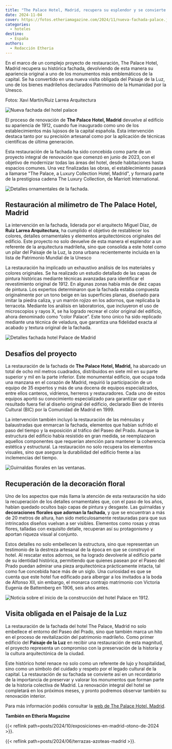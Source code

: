 ```yaml
---
title: "The Palace Hotel, Madrid, recupera su esplendor y se convierte en la nueva visita obligada de la capital"
date: 2024-11-04
cover: https://fotos.etheriamagazine.com/2024/11/nueva-fachada-palace.jpg
categories: 
  - hoteles
destino: 
  - España
authors: 
  - Redacción Etheria
---
```


En el marco de un complejo proyecto de restauración, The Palace Hotel, Madrid recupera 
su histórica fachada, devolviendo de esta manera su apariencia original a uno de los 
monumentos más emblemáticos de la capital. Se ha convertido en una nueva visita obligada 
del Paisaje de la Luz, uno de los bienes madrileños declarados Patrimonio de la 
Humanidad por la Unesco. 

Fotos: Xavi Martín/Ruiz Larrea Arquitectura 

![Nueva fachada del hotel palace](https://fotos.etheriamagazine.com/2024/11/Hotel-Palace-paseo-prado.jpg "Los nuevos tonos del hotel Palace lo hacen destacar aún más.")

El proceso de renovación de **The Palace Hotel, Madrid** devuelve al edificio su 
apariencia de 1912, cuando fue inaugurado como uno de los establecimientos más lujosos 
de la capital española. Esta intervención destaca tanto por su precisión artesanal como 
por la aplicación de técnicas científicas de última generación. 

Esta restauración de la fachada ha sido concebida como parte de un proyecto integral de 
renovación que comenzó en junio de 2023, con el objetivo de modernizar todas las áreas 
del hotel, desde habitaciones hasta espacios comunes. Una vez finalizadas las obras, el 
establecimiento pasará a llamarse "The Palace, a Luxury Collection Hotel, Madrid", y 
formará parte de la prestigiosa cadena The Luxury Collection, de Marriott International. 

![Detalles ornamentales de la fachada.](https://fotos.etheriamagazine.com/2024/11/Hotel-Palace-reforma-2024.jpg "Detalles ornamentales de la fachada.")

## Restauración al milímetro de The Palace Hotel, Madrid

La intervención en la fachada, liderada por el arquitecto Miguel Díaz, de **Ruiz Larrea 
Arquitectura**, ha cumplido el objetivo de restablecer los colores, detalles 
ornamentales y elementos arquitectónicos originales del edificio. Este proyecto no solo 
devuelve de esta manera el esplendor a un referente de la arquitectura madrileña, sino 
que consolida a este hotel como un pilar del Paisaje de la Luz, la zona urbana 
recientemente incluida en la lista de Patrimonio Mundial de la Unesco 

La restauración ha implicado un exhaustivo análisis de los materiales y colores 
originales. Se ha realizado un estudio detallado de las capas de pintura históricas 
mediante técnicas avanzadas para identificar el revestimiento original de 1912. En 
algunas zonas había más de diez capas de pintura. Los expertos determinaron que la 
fachada estaba compuesta originalmente por un tono beige en las superficies planas, 
diseñado para imitar la piedra caliza, y un marrón rojizo en los adornos, que replicaba 
la terracota. Mediante los análisis en laboratorios, que incluyeron el uso de 
microscopios y rayos X, se ha logrado recrear el color original del edificio, ahora 
denominado como “color Palace”. Este tono único ha sido replicado mediante una técnica 
de veladura, que garantiza una fidelidad exacta al acabado y textura original de la 
fachada. 

![Detalles fachada hotel Palace de Madrid](https://fotos.etheriamagazine.com/2024/11/Hotel-Palace-fachada.jpg "En esa imagen se pueden observar las ménsulas.")

## Desafíos del proyecto

La restauración de la fachada de **The Palace Hotel, Madrid,** ha abarcado un total de 
ocho mil metros cuadrados, distribuidos en siete mil en su parte superior y mil en la 
parte inferior. Este monumental edificio, que ocupa toda una manzana en el corazón de 
Madrid, requirió la participación de un equipo de 35 expertos y más de una docena de 
equipos especializados, entre ellos canteros, vidrieros, herreros y restauradores. Cada 
uno de estos equipos aportó su conocimiento especializado para garantizar que el 
resultado fuera fiel al diseño original del edificio, declarado Bien de Interés Cultural 
(BIC) por la Comunidad de Madrid en 1999. 

La intervención también incluyó la restauración de las ménsulas y balaustradas que 
enmarcan la fachada, elementos que habían sufrido el paso del tiempo y la exposición al 
tráfico del Paseo del Prado. Aunque la estructura del edificio había resistido en gran 
medida, se reemplazaron aquellos componentes que requerían atención para mantener la 
coherencia estética y estructural. La restauración no solo recupera los elementos 
visuales, sino que asegura la durabilidad del edificio frente a las inclemencias del 
tiempo. 

![Guirnaldas florales en las ventanas.](https://fotos.etheriamagazine.com/2024/11/Hotel-Palace-madrid-reformado.jpg "Guirnaldas florales en las ventanas.")

## Recuperación de la decoración floral

Uno de los aspectos que más llama la atención de esta restauración ha sido la 
recuperación de los detalles ornamentales que, con el paso de los años, habían quedado 
ocultos bajo capas de pintura y desgaste. Las guirnaldas y **decoraciones florales que 
adornan la fachada**, y que se encuentran a más de 20 metros de altura, han sido 
meticulosamente restauradas para que sus intrincados diseños vuelvan a ser visibles. 
Elementos como rosas y otras flores, talladas con exquisito detalle, recuperan así su 
protagonismo y aportan riqueza visual al conjunto. 

Estos detalles no solo embellecen la estructura, sino que representan un testimonio de 
la destreza artesanal de la época en que se construyó el hotel. Al rescatar estos 
adornos, se ha logrado devolverle al edificio parte de su identidad histórica, 
permitiendo que quienes pasean por el Paseo del Prado puedan admirar una pieza 
arquitectónica prácticamente intacta, tal como fue concebida hace más de un siglo. Una 
curiosidad es que se cuenta que este hotel fue edificado para albergar a los invitados a 
la boda de Alfonso XII, sin embargo, el monarca contrajo matrimonio con Victoria Eugenia 
de Battemberg en 1906, seis años antes. 

![Noticia sobre el inicio de la construcción del hotel Palace en 1912.](https://fotos.etheriamagazine.com/2024/11/primera-piedra-hotel-palace.jpg "El 9 de julio de 1911 se colocó la primera piedra del hotel Palace de Madrid.")

## Visita obligada en el Paisaje de la Luz

La restauración de la fachada del hotel The Palace, Madrid no solo embellece el entorno 
del Paseo del Prado, sino que también marca un hito en el proceso de revitalización del 
patrimonio madrileño. Como primer edificio del **Paisaje de la Luz** en recibir una 
restauración de esta magnitud, el proyecto representa un compromiso con la preservación 
de la historia y la cultura arquitectónica de la ciudad. 

Este histórico hotel renace no solo como un referente de lujo y hospitalidad, sino como 
un símbolo del cuidado y respeto por el legado cultural de la capital. La restauración 
de su fachada se convierte así en un recordatorio de la importancia de preservar y 
valorar los monumentos que forman parte de la historia colectiva de Madrid. La 
renovación integral del hotel se completará en los próximos meses, y pronto podremos 
observar también su renovación interior. 

Para más información podéis consultar la [web de The Palace Hotel, 
Madrid](https://www.marriott.com/es/hotels/madwi-the-westin-palace-madrid/). 

**También en Etheria Magazine** 

{{< reflink path=posts/2024/10/exposiciones-en-madrid-otono-de-2024 >}}. 

{{< reflink path=posts/2024/06/terrazas-azoteas-madrid >}}.
